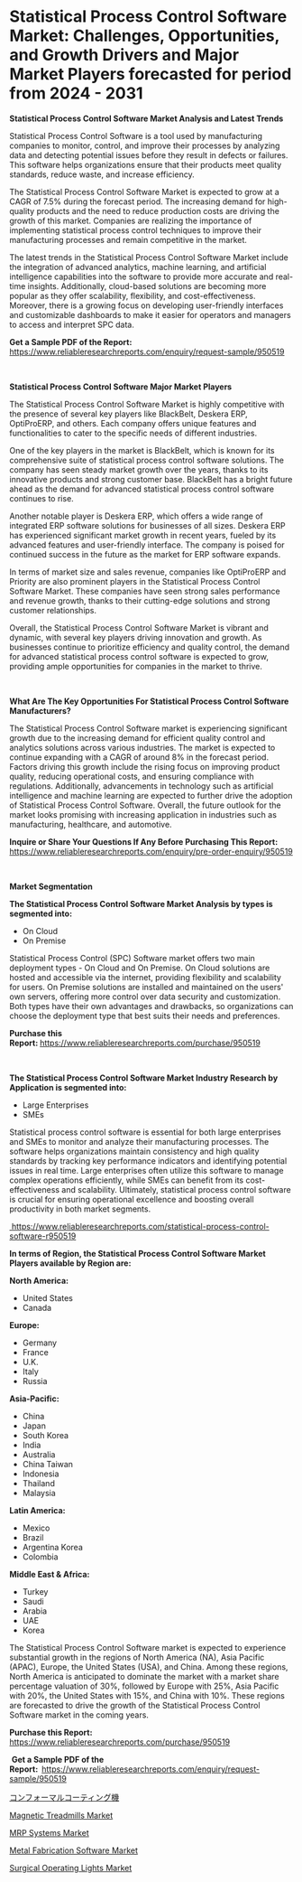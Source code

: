 <p><h1>Statistical Process Control Software Market: Challenges, Opportunities, and Growth Drivers and Major Market Players forecasted for period from 2024 - 2031</h1></p><p><strong>Statistical Process Control Software Market Analysis and Latest Trends</strong></p>
<p><p>Statistical Process Control Software is a tool used by manufacturing companies to monitor, control, and improve their processes by analyzing data and detecting potential issues before they result in defects or failures. This software helps organizations ensure that their products meet quality standards, reduce waste, and increase efficiency.</p><p>The Statistical Process Control Software Market is expected to grow at a CAGR of 7.5% during the forecast period. The increasing demand for high-quality products and the need to reduce production costs are driving the growth of this market. Companies are realizing the importance of implementing statistical process control techniques to improve their manufacturing processes and remain competitive in the market.</p><p>The latest trends in the Statistical Process Control Software Market include the integration of advanced analytics, machine learning, and artificial intelligence capabilities into the software to provide more accurate and real-time insights. Additionally, cloud-based solutions are becoming more popular as they offer scalability, flexibility, and cost-effectiveness. Moreover, there is a growing focus on developing user-friendly interfaces and customizable dashboards to make it easier for operators and managers to access and interpret SPC data.</p></p>
<p><strong>Get a Sample PDF of the Report:&nbsp;</strong> <a href="https://www.reliableresearchreports.com/enquiry/request-sample/950519">https://www.reliableresearchreports.com/enquiry/request-sample/950519</a></p>
<p>&nbsp;</p>
<p><strong>Statistical Process Control Software Major Market Players</strong></p>
<p><p>The Statistical Process Control Software Market is highly competitive with the presence of several key players like BlackBelt, Deskera ERP, OptiProERP, and others. Each company offers unique features and functionalities to cater to the specific needs of different industries.</p><p>One of the key players in the market is BlackBelt, which is known for its comprehensive suite of statistical process control software solutions. The company has seen steady market growth over the years, thanks to its innovative products and strong customer base. BlackBelt has a bright future ahead as the demand for advanced statistical process control software continues to rise.</p><p>Another notable player is Deskera ERP, which offers a wide range of integrated ERP software solutions for businesses of all sizes. Deskera ERP has experienced significant market growth in recent years, fueled by its advanced features and user-friendly interface. The company is poised for continued success in the future as the market for ERP software expands.</p><p>In terms of market size and sales revenue, companies like OptiProERP and Priority are also prominent players in the Statistical Process Control Software Market. These companies have seen strong sales performance and revenue growth, thanks to their cutting-edge solutions and strong customer relationships.</p><p>Overall, the Statistical Process Control Software Market is vibrant and dynamic, with several key players driving innovation and growth. As businesses continue to prioritize efficiency and quality control, the demand for advanced statistical process control software is expected to grow, providing ample opportunities for companies in the market to thrive.</p></p>
<p>&nbsp;</p>
<p><strong>What Are The Key Opportunities For Statistical Process Control Software Manufacturers?</strong></p>
<p><p>The Statistical Process Control Software market is experiencing significant growth due to the increasing demand for efficient quality control and analytics solutions across various industries. The market is expected to continue expanding with a CAGR of around 8% in the forecast period. Factors driving this growth include the rising focus on improving product quality, reducing operational costs, and ensuring compliance with regulations. Additionally, advancements in technology such as artificial intelligence and machine learning are expected to further drive the adoption of Statistical Process Control Software. Overall, the future outlook for the market looks promising with increasing application in industries such as manufacturing, healthcare, and automotive.</p></p>
<p><strong>Inquire or Share Your Questions If Any Before Purchasing This Report:</strong> <a href="https://www.reliableresearchreports.com/enquiry/pre-order-enquiry/950519">https://www.reliableresearchreports.com/enquiry/pre-order-enquiry/950519</a></p>
<p>&nbsp;</p>
<p><strong>Market Segmentation</strong></p>
<p><strong>The Statistical Process Control Software Market Analysis by types is segmented into:</strong></p>
<p><ul><li>On Cloud</li><li>On Premise</li></ul></p>
<p><p>Statistical Process Control (SPC) Software market offers two main deployment types - On Cloud and On Premise. On Cloud solutions are hosted and accessible via the internet, providing flexibility and scalability for users. On Premise solutions are installed and maintained on the users' own servers, offering more control over data security and customization. Both types have their own advantages and drawbacks, so organizations can choose the deployment type that best suits their needs and preferences.</p></p>
<p><strong>Purchase this Report:&nbsp;</strong><a href="https://www.reliableresearchreports.com/purchase/950519">https://www.reliableresearchreports.com/purchase/950519</a></p>
<p>&nbsp;</p>
<p><strong>The Statistical Process Control Software Market Industry Research by Application is segmented into:</strong></p>
<p><ul><li>Large Enterprises</li><li>SMEs</li></ul></p>
<p><p>Statistical process control software is essential for both large enterprises and SMEs to monitor and analyze their manufacturing processes. The software helps organizations maintain consistency and high quality standards by tracking key performance indicators and identifying potential issues in real time. Large enterprises often utilize this software to manage complex operations efficiently, while SMEs can benefit from its cost-effectiveness and scalability. Ultimately, statistical process control software is crucial for ensuring operational excellence and boosting overall productivity in both market segments.</p></p>
<p><a href="https://www.reliableresearchreports.com/statistical-process-control-software-r950519">&nbsp;https://www.reliableresearchreports.com/statistical-process-control-software-r950519</a></p>
<p><strong>In terms of Region, the Statistical Process Control Software Market Players available by Region are:</strong></p>
<p>
    <p> <strong> North America: </strong>
        <ul>
            <li>United States</li>
            <li>Canada</li>
        </ul>
        </p> 
    <p> <strong> Europe: </strong>
        <ul>
            <li>Germany</li>
            <li>France</li>
            <li>U.K.</li>
            <li>Italy</li>
            <li>Russia</li>
        </ul>
        </p> 
    <p> <strong> Asia-Pacific: </strong>
        <ul>
            <li>China</li>
            <li>Japan</li>
            <li>South Korea</li>
            <li>India</li>
            <li>Australia</li>
            <li>China Taiwan</li>
            <li>Indonesia</li>
            <li>Thailand</li>
            <li>Malaysia</li>
        </ul>
        </p> 
    <p> <strong> Latin America: </strong>
        <ul>
            <li>Mexico</li>
            <li>Brazil</li>
            <li>Argentina Korea</li>
            <li>Colombia</li>
        </ul>
        </p> 
    <p> <strong> Middle East & Africa: </strong>
        <ul>
            <li>Turkey</li>
            <li>Saudi</li>
            <li>Arabia</li>
            <li>UAE</li>
            <li>Korea</li>
        </ul>
    </p>
    </p>
<p><p>The Statistical Process Control Software market is expected to experience substantial growth in the regions of North America (NA), Asia Pacific (APAC), Europe, the United States (USA), and China. Among these regions, North America is anticipated to dominate the market with a market share percentage valuation of 30%, followed by Europe with 25%, Asia Pacific with 20%, the United States with 15%, and China with 10%. These regions are forecasted to drive the growth of the Statistical Process Control Software market in the coming years.</p></p>
<p><strong>Purchase this Report: </strong><a href="https://www.reliableresearchreports.com/purchase/950519">https://www.reliableresearchreports.com/purchase/950519</a></p>
<p>&nbsp;<strong>Get a Sample PDF of the Report:&nbsp;&nbsp;</strong><a href="https://www.reliableresearchreports.com/enquiry/request-sample/950519">https://www.reliableresearchreports.com/enquiry/request-sample/950519</a></p>
<p><strong></strong></p>
<p><p><a href="https://github.com/CarlieShields/Market-Research-Report-List-1/blob/main/137840154229.md">コンフォーマルコーティング機</a></p><p><a href="https://www.linkedin.com/pulse/magnetic-treadmills-market-competitive-analysis-trends-eywfe">Magnetic Treadmills Market</a></p><p><a href="https://github.com/dimitrishawkinswaynenp91rgz/Market-Research-Report-List-2/blob/main/mrp-systems-market.md">MRP Systems Market</a></p><p><a href="https://github.com/gladysalidde/Market-Research-Report-List-1/blob/main/metal-fabrication-software-market.md">Metal Fabrication Software Market</a></p><p><a href="https://www.linkedin.com/pulse/surgical-operating-lights-market-competitive-analysis-trends-uptge">Surgical Operating Lights Market</a></p></p>